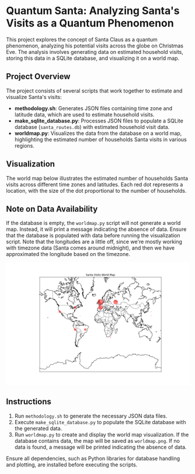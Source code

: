 # Quantum Santa: Analyzing Santa's Visits as a Quantum Phenomenon

This project explores the concept of Santa Claus as a quantum phenomenon, analyzing his potential visits across the globe on Christmas Eve. The analysis involves generating data on estimated household visits, storing this data in a SQLite database, and visualizing it on a world map.

## Project Overview

The project consists of several scripts that work together to estimate and visualize Santa's visits:

- **methodology.sh**: Generates JSON files containing time zone and latitude data, which are used to estimate household visits.
- **make_sqlite_database.py**: Processes JSON files to populate a SQLite database (`santa_routes.db`) with estimated household visit data.
- **worldmap.py**: Visualizes the data from the database on a world map, highlighting the estimated number of households Santa visits in various regions.

## Visualization

The world map below illustrates the estimated number of households Santa visits across different time zones and latitudes. Each red dot represents a location, with the size of the dot proportional to the number of households.
## Note on Data Availability

If the database is empty, the `worldmap.py` script will not generate a world map. Instead, it will print a message indicating the absence of data. Ensure that the database is populated with data before running the visualization script.
Note that the longitudes are a little off, since we're mostly working with timezone data (Santa comes around
midnight), and then we have approximated the longitude based on the timezone.

![Santa Visits World Map](worldmap.png)

## Instructions

1. Run `methodology.sh` to generate the necessary JSON data files.
2. Execute `make_sqlite_database.py` to populate the SQLite database with the generated data.
3. Run `worldmap.py` to create and display the world map visualization. If the database contains data, the map will be saved as `worldmap.png`. If no data is found, a message will be printed indicating the absence of data.

Ensure all dependencies, such as Python libraries for database handling and plotting, are installed before executing the scripts.
